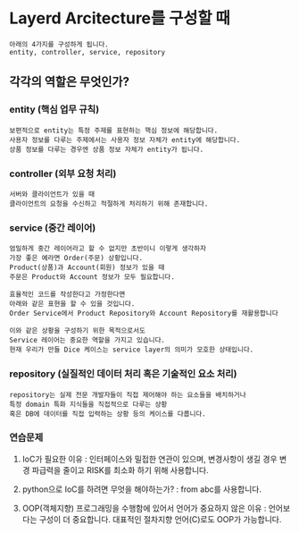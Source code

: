 # Layerd Arcitecture를 구성할 때

```commandline
아래의 4가지를 구성하게 됩니다.
entity, controller, service, repository
```

## 각각의 역할은 무엇인가?
### entity (핵심 업무 규칙)
```commandline
보편적으로 entity는 특정 주제를 표현하는 핵심 정보에 해당합니다.
사용자 정보를 다루는 주제에서는 사용자 정보 자체가 entity에 해당합니다.
상품 정보를 다루는 경우엔 상품 정보 자체가 entity가 됩니다.
```

### controller (외부 요청 처리)
```commandline
서버와 클라이언트가 있을 때
클라이언트의 요청을 수신하고 적절하게 처리하기 위해 존재합니다.
```

### service (중간 레이어)
```commandline
엄밀하게 중간 레이어라고 할 수 없지만 초반이니 이렇게 생각하자
가장 좋은 예라면 Order(주문) 상황입니다.
Product(상품)과 Account(회원) 정보가 있을 때
주문은 Product와 Account 정보가 모두 필요합니다.

효율적인 코드를 작성한다고 가정한다면
아래와 같은 표현을 할 수 있을 것입니다.
Order Service에서 Product Repository와 Account Repository를 재활용합니다

이와 같은 상황을 구성하기 위한 목적으로서도
Service 레이어는 중요한 역할을 가지고 있습니다.
현재 우리가 만들 Dice 케이스는 service layer의 의미가 모호한 상태입니다.
```


### repository (실질적인 데이터 처리 혹은 기술적인 요소 처리)
```commandline
repository는 실제 전문 개발자들이 직접 제어해야 하는 요소들을 배치하거나
특정 domain 특화 지식들을 직접적으로 다루는 상황
혹은 DB에 데이터를 직접 입력하는 상황 등의 케이스를 다룹니다.
```

### 연습문제
1. IoC가 필요한 이유 :
인터페이스와 밀접한 연관이 있으며, 변경사항이 생길 경우 변경 파급력을 줄이고 RISK를 최소화 하기 위해 
사용합니다.

2. python으로 IoC를 하려면 무엇을 해야하는가? : 
from abc를 사용합니다.

3. OOP(객체지향) 프로그래밍을 수행함에 있어서 언어가 중요하지 않은 이유 : 
언어보다는 구성이 더 중요합니다. 대표적인 절차지향 언어(C)로도 OOP가 가능합니다.